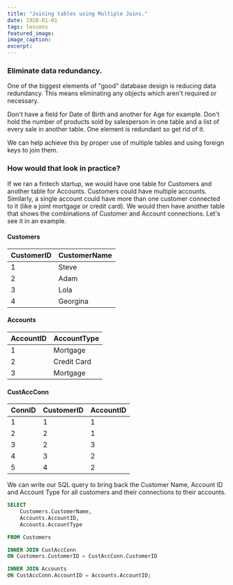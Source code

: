 ```yaml
---
title: "Joining tables using Multiple Joins."
date: 1928-01-01
tags: lessons
featured_image: 
image_caption: 
excerpt: 
---
```

### Eliminate data redundancy.

One of the biggest elements of "good" database design is reducing data redundancy. This means eliminating any objects which aren't required or necessary.

Don't have a field for Date of Birth and another for Age for example. Don't hold the number of products sold by salesperson in one table and a list of every sale in another table. One element is redundant so get rid of it.

We can help achieve this by proper use of multiple tables and using foreign keys to join them.

### How would that look in practice?

If we ran a fintech startup, we would have one table for Customers and another table for Accounts. Customers could have multiple accounts. Similarly, a single account could have more than one customer connected to it (like a joint mortgage or credit card). We would then have another table that shows the combinations of Customer and Account connections. Let's see it in an example.

#### Customers

|CustomerID|CustomerName|
|---|---|
|1|Steve|
|2|Adam|
|3|Lola|
|4|Georgina|

#### Accounts

|AccountID|AccountType|
|---|---|
|1|Mortgage|
|2|Credit Card|
|3|Mortgage|

#### CustAccConn

|ConnID|CustomerID|AccountID|
|---|---|---|
|1|1|1|
|2|2|1|
|3|2|3|
|4|3|2|
|5|4|2|

We can write our SQL query to bring back the Customer Name, Account ID and Account Type for all customers and their connections to their accounts.

```sql
SELECT 
    Customers.CustomerName, 
    Accounts.AccountID,
    Accounts.AccountType

FROM Customers 

INNER JOIN CustAccConn 
ON Customers.CustomerID = CustAccConn.CustomerID 

INNER JOIN Accounts 
ON CustAccConn.AccountID = Accounts.AccountID;
```